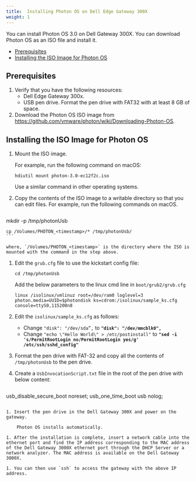 ```yaml
---
title:  Installing Photon OS on Dell Edge Gateway 300X
weight: 1
---
```


You can install Photon OS 3.0 on Dell Gateway 300X. You can download Photon OS as an ISO file and install it.

- [Prerequisites](#prerequisites)
- [Installing the ISO Image for Photon OS](#installing-the-iso-image-for-photon-os)

## Prerequisites

1.	Verify that you have the following resources:
    - Dell Edge Gateway 300x.
    - USB pen drive. Format the pen drive with FAT32 with at least 8 GB of space.
2.	Download the Photon OS ISO image from https://github.com/vmware/photon/wiki/Downloading-Photon-OS.

## Installing the ISO Image for Photon OS

1.	Mount the ISO image.
    
    For example, run the following command on macOS:

    `hdiutil mount photon-3.0-ec12f2c.iso` 

    Use a similar command in other operating systems.

1. Copy the contents of the ISO image to a writable directory so that you can edit files.
    For example, run the following commands on macOS.
        
    ```
mkdir -p /tmp/photonUsb
    
    cp /Volumes/PHOTON_<timestamp>/* /tmp/photonUsb/
    ```

    where, `/Volumes/PHOTON_<timestamp>` is the directory where the ISO is mounted with the command in the step above.

1. Edit the `grub.cfg` file to use the kickstart config file:
    
    `cd /tmp/photonUsb`

    Add the below parameters to the linux cmd line in `boot/grub2/grub.cfg`
   
    ```
    linux /isolinux/vmlinuz root=/dev/ram0 loglevel=3 photon.media=UUID=$photondisk ks=cdrom:/isolinux/sample_ks.cfg console=ttyS0,115200n8
    ```

1. Edit the `isolinux/sample_ks.cfg`  as follows:

    - Change `"disk": "/dev/sda”,` to **`"disk": "/dev/mmcblk0",`**
    - Change `"echo \"Hello World\" > /etc/postinstall"` to **`"sed -i 's/PermitRootLogin no/PermitRootLogin yes/g' /etc/ssh/sshd_config"`**
    
1. Format the pen drive with FAT-32 and copy all the contents of `/tmp/photonUsb` to the pen drive. 

1. Create a `UsbInvocationScript.txt` file in the root of the pen drive with below content:

    ```
usb_disable_secure_boot noreset;
usb_one_time_boot usb nolog;
```

1. Insert the pen drive in the Dell Gateway 300X and power on the gateway. 
    
    Photon OS installs automatically.

1. After the installation is complete, insert a network cable into the ethernet port and find the IP address corresponding to the MAC address of the Dell Gateway 3000X ethernet port through the DHCP Server or a network analyzer. The MAC address is available on the Dell Gateway 3000X.

1. You can then use `ssh` to access the gateway with the above IP address.





